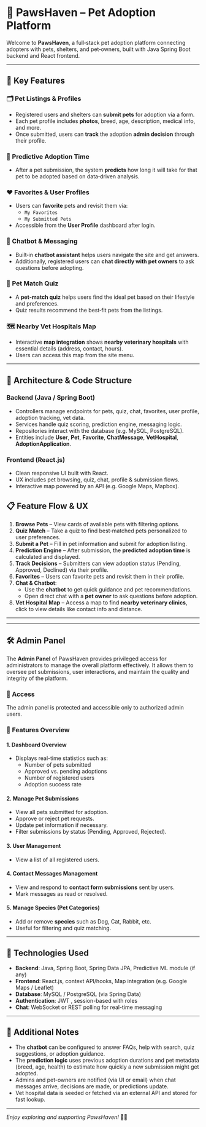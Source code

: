 # 🐾 PawsHaven – Pet Adoption Platform

Welcome to **PawsHaven**, a full‑stack pet adoption platform connecting adopters with pets, shelters, and pet‑owners, built with Java Spring Boot backend and React frontend.

---

## 🌟 Key Features

### 🗂️ Pet Listings & Profiles
- Registered users and shelters can **submit pets** for adoption via a form.
- Each pet profile includes **photos**, breed, age, description, medical info, and more.
- Once submitted, users can **track** the adoption **admin decision** through their profile.

### 🧠 Predictive Adoption Time
- After a pet submission, the system **predicts** how long it will take for that pet to be adopted based on data‑driven analysis.

### ❤️ Favorites & User Profiles
- Users can **favorite** pets and revisit them via:
  - `My Favorites`
  - `My Submitted Pets`
- Accessible from the **User Profile** dashboard after login.

### 💬 Chatbot & Messaging
- Built‑in **chatbot assistant** helps users navigate the site and get answers.
- Additionally, registered users can **chat directly with pet owners** to ask questions before adopting.

### 🧪 Pet Match Quiz
- A **pet‑match quiz** helps users find the ideal pet based on their lifestyle and preferences.
- Quiz results recommend the best‑fit pets from the listings.

### 🗺️ Nearby Vet Hospitals Map
- Interactive **map integration** shows **nearby veterinary hospitals** with essential details (address, contact, hours).
- Users can access this map from the site menu.

---

## 🧩 Architecture & Code Structure

### Backend (Java / Spring Boot)

- Controllers manage endpoints for pets, quiz, chat, favorites, user profile, adoption tracking, vet data.
- Services handle quiz scoring, prediction engine, messaging logic.
- Repositories interact with the database (e.g. MySQL, PostgreSQL).
- Entities include **User**, **Pet**, **Favorite**, **ChatMessage**, **VetHospital**, **AdoptionApplication**.

### Frontend (React.js)

- Clean responsive UI built with React.
- UX includes pet browsing, quiz, chat, profile & submission flows.
- Interactive map powered by an API (e.g. Google Maps, Mapbox).

## 📋 Feature Flow & UX

1. **Browse Pets** – View cards of available pets with filtering options.
2. **Quiz Match** – Take a quiz to find best‑matched pets personalized to user preferences.
3. **Submit a Pet** – Fill in pet information and submit for adoption listing.
4. **Prediction Engine** – After submission, the **predicted adoption time** is calculated and displayed.
5. **Track Decisions** – Submitters can view adoption status (Pending, Approved, Declined) via their profile.
6. **Favorites** – Users can favorite pets and revisit them in their profile.
7. **Chat & Chatbot**:
   - Use the **chatbot** to get quick guidance and pet recommendations.
   - Open direct chat with a **pet owner** to ask questions before adoption.
8. **Vet Hospital Map** – Access a map to find **nearby veterinary clinics**, click to view details like contact info and distance.

---

---

## 🛠️ Admin Panel

The **Admin Panel** of PawsHaven provides privileged access for administrators to manage the overall platform effectively. It allows them to oversee pet submissions, user interactions, and maintain the quality and integrity of the platform.

### 🔐 Access
The admin panel is protected and accessible only to authorized admin users.

### 🧭 Features Overview

#### 1. **Dashboard Overview**
- Displays real-time statistics such as:
  - Number of pets submitted
  - Approved vs. pending adoptions
  - Number of registered users
  - Adoption success rate

#### 2. **Manage Pet Submissions**
- View all pets submitted for adoption.
- Approve or reject pet requests.
- Update pet information if necessary.
- Filter submissions by status (Pending, Approved, Rejected).

#### 3. **User Management**
- View a list of all registered users.

#### 4. **Contact Messages Management**
- View and respond to **contact form submissions** sent by users.
- Mark messages as read or resolved.

#### 5. **Manage Species (Pet Categories)**
- Add or remove **species** such as Dog, Cat, Rabbit, etc.
- Useful for filtering and quiz matching.


---

## 🧪 Technologies Used

- **Backend**: Java, Spring Boot, Spring Data JPA, Predictive ML module (if any)
- **Frontend**: React.js, context API/hooks, Map integration (e.g. Google Maps / Leaflet)
- **Database**: MySQL / PostgreSQL (via Spring Data)
- **Authentication**: JWT , session-based with roles
- **Chat**: WebSocket or REST polling for real-time messaging

---

## 🧠 Additional Notes

- The **chatbot** can be configured to answer FAQs, help with search, quiz suggestions, or adoption guidance.
- The **prediction logic** uses previous adoption durations and pet metadata (breed, age, health) to estimate how quickly a new submission might get adopted.
- Admins and pet-owners are notified (via UI or email) when chat messages arrive, decisions are made, or predictions update.
- Vet hospital data is seeded or fetched via an external API and stored for fast lookup.

---



*Enjoy exploring and supporting PawsHaven!* 🐶🐱

